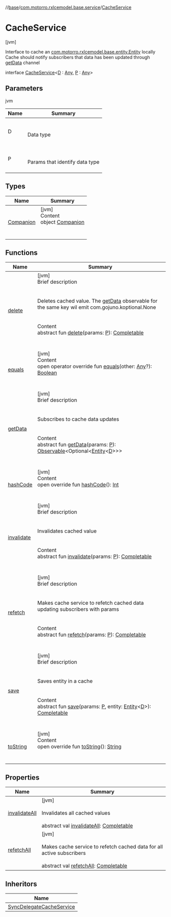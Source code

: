 //[base](../../index.md)/[com.motorro.rxlcemodel.base.service](../index.md)/[CacheService](index.md)



# CacheService  
 [jvm] 

Interface to cache an [com.motorro.rxlcemodel.base.entity.Entity](../../com.motorro.rxlcemodel.base.entity/-entity/index.md) locally Cache should notify subscribers that data has been updated through [getData](get-data.md) channel

interface [CacheService](index.md)<[D](index.md) : [Any](https://kotlinlang.org/api/latest/jvm/stdlib/kotlin/-any/index.html), [P](index.md) : [Any](https://kotlinlang.org/api/latest/jvm/stdlib/kotlin/-any/index.html)>   


## Parameters  
  
jvm  
  
|  Name|  Summary| 
|---|---|
| D| <br><br>Data type<br><br>
| P| <br><br>Params that identify data type<br><br>
  


## Types  
  
|  Name|  Summary| 
|---|---|
| [Companion](-companion/index.md)| [jvm]  <br>Content  <br>object [Companion](-companion/index.md)  <br><br><br>


## Functions  
  
|  Name|  Summary| 
|---|---|
| [delete](delete.md)| [jvm]  <br>Brief description  <br><br><br>Deletes cached value. The [getData](get-data.md) observable for the same key wil emit com.gojuno.koptional.None<br><br>  <br>Content  <br>abstract fun [delete](delete.md)(params: [P](index.md)): [Completable](http://reactivex.io/RxJava/2.x/javadoc/io/reactivex/Completable.html)  <br><br><br>
| [equals](https://kotlinlang.org/api/latest/jvm/stdlib/kotlin/-any/equals.html)| [jvm]  <br>Content  <br>open operator override fun [equals](https://kotlinlang.org/api/latest/jvm/stdlib/kotlin/-any/equals.html)(other: [Any](https://kotlinlang.org/api/latest/jvm/stdlib/kotlin/-any/index.html)?): [Boolean](https://kotlinlang.org/api/latest/jvm/stdlib/kotlin/-boolean/index.html)  <br><br><br>
| [getData](get-data.md)| [jvm]  <br>Brief description  <br><br><br>Subscribes to cache data updates<br><br>  <br>Content  <br>abstract fun [getData](get-data.md)(params: [P](index.md)): [Observable](http://reactivex.io/RxJava/2.x/javadoc/io/reactivex/Observable.html)<Optional<[Entity](../../com.motorro.rxlcemodel.base.entity/-entity/index.md)<[D](index.md)>>>  <br><br><br>
| [hashCode](https://kotlinlang.org/api/latest/jvm/stdlib/kotlin/-any/hash-code.html)| [jvm]  <br>Content  <br>open override fun [hashCode](https://kotlinlang.org/api/latest/jvm/stdlib/kotlin/-any/hash-code.html)(): [Int](https://kotlinlang.org/api/latest/jvm/stdlib/kotlin/-int/index.html)  <br><br><br>
| [invalidate](invalidate.md)| [jvm]  <br>Brief description  <br><br><br>Invalidates cached value<br><br>  <br>Content  <br>abstract fun [invalidate](invalidate.md)(params: [P](index.md)): [Completable](http://reactivex.io/RxJava/2.x/javadoc/io/reactivex/Completable.html)  <br><br><br>
| [refetch](refetch.md)| [jvm]  <br>Brief description  <br><br><br>Makes cache service to refetch cached data updating subscribers with params<br><br>  <br>Content  <br>abstract fun [refetch](refetch.md)(params: [P](index.md)): [Completable](http://reactivex.io/RxJava/2.x/javadoc/io/reactivex/Completable.html)  <br><br><br>
| [save](save.md)| [jvm]  <br>Brief description  <br><br><br>Saves entity in a cache<br><br>  <br>Content  <br>abstract fun [save](save.md)(params: [P](index.md), entity: [Entity](../../com.motorro.rxlcemodel.base.entity/-entity/index.md)<[D](index.md)>): [Completable](http://reactivex.io/RxJava/2.x/javadoc/io/reactivex/Completable.html)  <br><br><br>
| [toString](https://kotlinlang.org/api/latest/jvm/stdlib/kotlin/-any/to-string.html)| [jvm]  <br>Content  <br>open override fun [toString](https://kotlinlang.org/api/latest/jvm/stdlib/kotlin/-any/to-string.html)(): [String](https://kotlinlang.org/api/latest/jvm/stdlib/kotlin/-string/index.html)  <br><br><br>


## Properties  
  
|  Name|  Summary| 
|---|---|
| [invalidateAll](index.md#com.motorro.rxlcemodel.base.service/CacheService/invalidateAll/#/PointingToDeclaration/)|  [jvm] <br><br>Invalidates all cached values<br><br>abstract val [invalidateAll](index.md#com.motorro.rxlcemodel.base.service/CacheService/invalidateAll/#/PointingToDeclaration/): [Completable](http://reactivex.io/RxJava/2.x/javadoc/io/reactivex/Completable.html)   <br>
| [refetchAll](index.md#com.motorro.rxlcemodel.base.service/CacheService/refetchAll/#/PointingToDeclaration/)|  [jvm] <br><br>Makes cache service to refetch cached data for all active subscribers<br><br>abstract val [refetchAll](index.md#com.motorro.rxlcemodel.base.service/CacheService/refetchAll/#/PointingToDeclaration/): [Completable](http://reactivex.io/RxJava/2.x/javadoc/io/reactivex/Completable.html)   <br>


## Inheritors  
  
|  Name| 
|---|
| [SyncDelegateCacheService](../-sync-delegate-cache-service/index.md)


